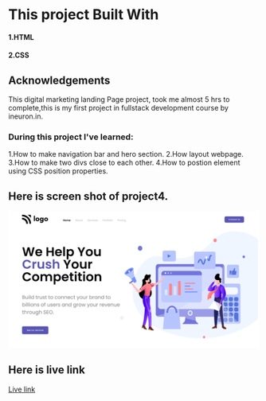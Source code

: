 # This project Built With
#### 1.HTML
#### 2.CSS

## Acknowledgements
This  digital marketing landing Page project,  took me almost 5 hrs to complete,this is my first project in fullstack development course by ineuron.in.

### During this project I've learned:

1.How to make navigation bar and hero section.
2.How layout webpage.
3.How to make two divs close to each other.
4.How to postion element using CSS position properties.

## Here is screen shot of project4.

![project 4](./screenshot.png)

## Here is live link
[Live link]()